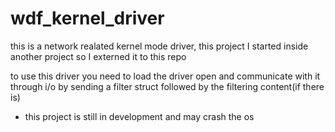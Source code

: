 # wdf_kernel_driver
this is a network realated kernel mode driver, this project I started inside another project so I externed it to this repo 

to use this driver you need to load the driver open and communicate with it through i/o by sending a filter struct followed by the filtering content(if there is) 

* this project is still in development and may crash the os